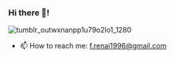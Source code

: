 
### Hi there 👋! 
![tumblr_outwxnanpp1u79o2lo1_1280](https://user-images.githubusercontent.com/22393665/110991054-69d5db00-8374-11eb-9028-6817eca65d07.gif)


- 📫 How to reach me: f.renai1996@gmail.com


